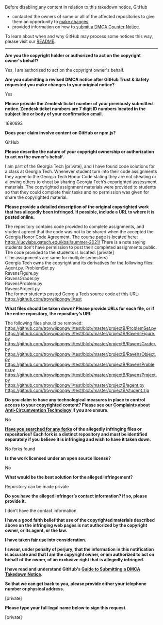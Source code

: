 Before disabling any content in relation to this takedown notice, GitHub
- contacted the owners of some or all of the affected repositories to give them an opportunity to [make changes](https://docs.github.com/en/github/site-policy/dmca-takedown-policy#a-how-does-this-actually-work).
- provided information on how to [submit a DMCA Counter Notice](https://docs.github.com/en/articles/guide-to-submitting-a-dmca-counter-notice).

To learn about when and why GitHub may process some notices this way, please visit our [README](https://github.com/github/dmca/blob/master/README.md#anatomy-of-a-takedown-notice).

---

**Are you the copyright holder or authorized to act on the copyright owner's behalf?**

Yes, I am authorized to act on the copyright owner's behalf.

**Are you submitting a revised DMCA notice after GitHub Trust & Safety requested you make changes to your original notice?**

Yes

**Please provide the Zendesk ticket number of your previously submitted notice. Zendesk ticket numbers are 7 digit ID numbers located in the subject line or body of your confirmation email.**

1680693

**Does your claim involve content on GitHub or npm.js?**

GitHub

**Please describe the nature of your copyright ownership or authorization to act on the owner's behalf.**

I am part of the Georgia Tech [private], and I have found code solutions for a class at Georgia Tech. Whenever student turn into their code assignments they agree to the Georgia Tech Honor Code stating they are not cheating or allowing others to cheat by sharing Georgia Tech’s copyrighted assessment materials. The copyrighted assignment materials were provided to students so that they could complete their tasks and no permission was given for share the copyrighted material.

**Please provide a detailed description of the original copyrighted work that has allegedly been infringed. If possible, include a URL to where it is posted online.**

The repository contains code provided to complete assignments, and student agreed that the code was not to be shared when the accepted the Georgia Honor Code Agreement. The course page is located here: https://lucylabs.gatech.edu/kbai/summer-2021/ There is a note saying students don't have permission to post their completed assignments public. The code provided to the students is located: [private]  
(The assignments are same for multiple semesters)  
Georgia Tech owns the copyright and its derivatives for the following files:  
Agent.py. 
ProblemSet.py  
RavensFigure.py  
RavensGrader.py  
RavensProblem.py  
RavensProject.py  
The former students posted Georgia Tech source code at this URL:  
https://github.com/troywiipongwii/test

**What files should be taken down? Please provide URLs for each file, or if the entire repository, the repository’s URL.**

The following files should be removed:
https://github.com/troywiipongwii/test/blob/master/projectB/ProblemSet.py  
https://github.com/troywiipongwii/test/blob/master/projectB/RavensFigure.py  
https://github.com/troywiipongwii/test/blob/master/projectB/RavensGrader.py  
https://github.com/troywiipongwii/test/blob/master/projectB/RavensObject.py  
https://github.com/troywiipongwii/test/blob/master/projectB/RavensProblem.py  
https://github.com/troywiipongwii/test/blob/master/projectB/RavensProject.py  
https://github.com/troywiipongwii/test/blob/master/projectB/agent.py  
https://github.com/troywiipongwii/test/blob/master/projectB/student.zip  

**Do you claim to have any technological measures in place to control access to your copyrighted content? Please see our <a href="https://docs.github.com/articles/guide-to-submitting-a-dmca-takedown-notice#complaints-about-anti-circumvention-technology">Complaints about Anti-Circumvention Technology</a> if you are unsure.**

No

**<a href="https://docs.github.com/articles/dmca-takedown-policy#b-what-about-forks-or-whats-a-fork">Have you searched for any forks</a> of the allegedly infringing files or repositories? Each fork is a distinct repository and must be identified separately if you believe it is infringing and wish to have it taken down.**

No forks found

**Is the work licensed under an open source license?**

No

**What would be the best solution for the alleged infringement?**

Repository can be made private

**Do you have the alleged infringer’s contact information? If so, please provide it.**

I don't have the contact information.

**I have a good faith belief that use of the copyrighted materials described above on the infringing web pages is not authorized by the copyright owner, or its agent, or the law.**

**I have taken <a href="https://www.lumendatabase.org/topics/22">fair use</a> into consideration.**

**I swear, under penalty of perjury, that the information in this notification is accurate and that I am the copyright owner, or am authorized to act on behalf of the owner, of an exclusive right that is allegedly infringed.**

**I have read and understand GitHub's <a href="https://docs.github.com/articles/guide-to-submitting-a-dmca-takedown-notice/">Guide to Submitting a DMCA Takedown Notice</a>.**

**So that we can get back to you, please provide either your telephone number or physical address.**

[private]

**Please type your full legal name below to sign this request.**

[private]
